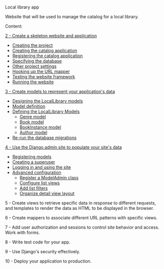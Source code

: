 Local library app

Website that will be used to manage the catalog for a local library.

Content:

[2 - Create a skeleton website and application](https://developer.mozilla.org/en-US/docs/Learn/Server-side/Django/skeleton_website)

  - [Creating the project](https://developer.mozilla.org/en-US/docs/Learn/Server-side/Django/skeleton_website#creating_the_project)
  - [Creating the catalog application](https://developer.mozilla.org/en-US/docs/Learn/Server-side/Django/skeleton_website#creating_the_catalog_application)
  - [Registering the catalog application](https://developer.mozilla.org/en-US/docs/Learn/Server-side/Django/skeleton_website#registering_the_catalog_application)
  - [Specifying the database](https://developer.mozilla.org/en-US/docs/Learn/Server-side/Django/skeleton_website#specifying_the_database)
  - [Other project settings](https://developer.mozilla.org/en-US/docs/Learn/Server-side/Django/skeleton_website#other_project_settings)
  - [Hooking up the URL mapper](https://developer.mozilla.org/en-US/docs/Learn/Server-side/Django/skeleton_website#hooking_up_the_url_mapper)
  - [Testing the website framework](https://developer.mozilla.org/en-US/docs/Learn/Server-side/Django/skeleton_website#testing_the_website_framework)
  - [Running the website](https://developer.mozilla.org/en-US/docs/Learn/Server-side/Django/skeleton_website#running_the_website)



[3 - Create models to represent your application's data](https://developer.mozilla.org/en-US/docs/Learn/Server-side/Django/Models)

  - [Designing the LocalLibrary models](https://developer.mozilla.org/en-US/docs/Learn/Server-side/Django/Models#designing_the_locallibrary_models)
  - [Model definition](https://developer.mozilla.org/en-US/docs/Learn/Server-side/Django/Models#model_primer)
  - [Defining the LocalLibrary Models](https://developer.mozilla.org/en-US/docs/Learn/Server-side/Django/Models#defining_the_locallibrary_models)
    - [Genre model](https://developer.mozilla.org/en-US/docs/Learn/Server-side/Django/Models#genre_model)
    - [Book model](https://developer.mozilla.org/en-US/docs/Learn/Server-side/Django/Models#book_model)
    - [BookInstance model](https://developer.mozilla.org/en-US/docs/Learn/Server-side/Django/Models#bookinstance_model)
    - [Author model](https://developer.mozilla.org/en-US/docs/Learn/Server-side/Django/Models#author_model)
  - [Re-run the database migrations](https://developer.mozilla.org/en-US/docs/Learn/Server-side/Django/Models#re-run_the_database_migrations) 


[4 - Use the Django admin site to populate your site's data](https://developer.mozilla.org/en-US/docs/Learn/Server-side/Django/Admin_site)
  - [Registering models](https://developer.mozilla.org/en-US/docs/Learn/Server-side/Django/Admin_site#registering_models)
  - [Creating a superuser](https://developer.mozilla.org/en-US/docs/Learn/Server-side/Django/Admin_site#creating_a_superuser)
  - [Logging in and using the site](https://developer.mozilla.org/en-US/docs/Learn/Server-side/Django/Admin_site#logging_in_and_using_the_site)
  - [Advanced configuration](https://developer.mozilla.org/en-US/docs/Learn/Server-side/Django/Admin_site#advanced_configuration)
     - [Register a ModelAdmin class](https://developer.mozilla.org/en-US/docs/Learn/Server-side/Django/Admin_site#register_a_modeladmin_class)
     - [Configure list views](https://developer.mozilla.org/en-US/docs/Learn/Server-side/Django/Admin_site#configure_list_views)
     - [Add list filters](https://developer.mozilla.org/en-US/docs/Learn/Server-side/Django/Admin_site#add_list_filters)
     - [Organize detail view layout](https://developer.mozilla.org/en-US/docs/Learn/Server-side/Django/Admin_site#organize_detail_view_layout)
     


5 - Create views to retrieve specific data in response to different requests, and templates to render the data as HTML to be displayed in the browser.


6 - Create mappers to associate different URL patterns with specific views.


7 - Add user authorization and sessions to control site behavior and access.
Work with forms.


8 - Write test code for your app.


9 - Use Django's security effectively.


10 - Deploy your application to production.